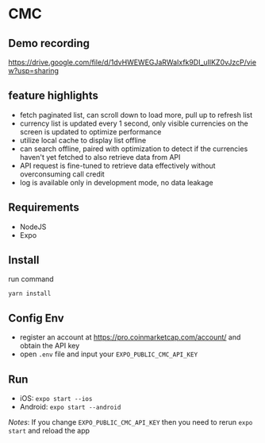 # CMC

## Demo recording
https://drive.google.com/file/d/1dvHWEWEGJaRWaIxfk9DI_uIlKZ0vJzcP/view?usp=sharing

## feature highlights
- fetch paginated list, can scroll down to load more, pull up to refresh list
- currency list is updated every 1 second, only visible currencies on the screen is updated to optimize performance
- utilize local cache to display list offline
- can search offline, paired with optimization to detect if the currencies haven't yet fetched to also retrieve data from API
- API request is fine-tuned to retrieve data effectively without overconsuming call credit
- log is available only in development mode, no data leakage

## Requirements
- NodeJS
- Expo

## Install
run command
```
yarn install
```

## Config Env
- register an account at https://pro.coinmarketcap.com/account/ and obtain the API key
- open `.env` file and input your `EXPO_PUBLIC_CMC_API_KEY`

## Run
- iOS: `expo start --ios`
- Android: `expo start --android`

_Notes_: If you change `EXPO_PUBLIC_CMC_API_KEY` then you need to rerun `expo start` and reload the app

